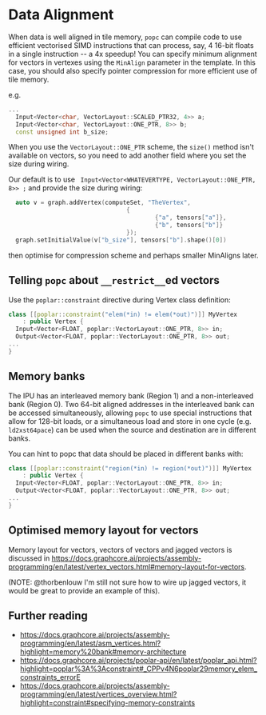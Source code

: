 

# Data Alignment

When data is well aligned in tile memory, `popc` can compile code to use efficient vectorised SIMD instructions
that can process, say, 4 16-bit floats in a single instruction -- a 4x speedup!
You can specify minimum alignment for vectors in vertexes using the `MinAlign` parameter in
the template. In this case, you should also specify pointer compression for more efficient use of tile memory.

e.g.

```C++
...
  Input<Vector<char, VectorLayout::SCALED_PTR32, 4>> a;
  Input<Vector<char, VectorLayout::ONE_PTR, 8>> b;
  const unsigned int b_size;
```
When you use the `VectorLayout::ONE_PTR` scheme, the `size()` method isn't
available on vectors, so you need to add another field where you set the
size during wiring.

Our default is to use  ` Input<Vector<WHATEVERTYPE, VectorLayout::ONE_PTR, 8>> ;` and
provide the size during wiring:
```C++
  auto v = graph.addVertex(computeSet, "TheVertex",
                                 {
                                         {"a", tensors["a"]},
                                         {"b", tensors["b"]}
                                 });
  graph.setInitialValue(v["b_size"], tensors["b"].shape()[0])
```
then optimise for compression scheme and perhaps smaller MinAligns later.

## Telling `popc` about `__restrict__`ed vectors
Use the `poplar::constraint` directive during Vertex class definition:
```C++
class [[poplar::constraint("elem(*in) != elem(*out)")]] MyVertex
    : public Vertex {
  Input<Vector<FLOAT, poplar::VectorLayout::ONE_PTR, 8>> in;
  Output<Vector<FLOAT, poplar::VectorLayout::ONE_PTR, 8>> out;
...
}
```

## Memory banks
The IPU has an interleaved memory bank (Region 1) and a non-interleaved bank (Region 0).
Two 64-bit aligned addresses in the interleaved bank can be accessed simultaneously, allowing
`popc` to use special instructions that allow for 128-bit loads, or a simultaneous load and store 
in one cycle (e.g. `ld2xst64pace`) can be used when the source and destination are in different banks.

You can hint to popc that data should be placed in different banks with:

```C++
class [[poplar::constraint("region(*in) != region(*out)")]] MyVertex
    : public Vertex {
  Input<Vector<FLOAT, poplar::VectorLayout::ONE_PTR, 8>> in;
  Output<Vector<FLOAT, poplar::VectorLayout::ONE_PTR, 8>> out;
...
}

```

 
## Optimised memory layout for vectors
Memory layout for vectors, vectors of vectors and jagged vectors is discussed in
https://docs.graphcore.ai/projects/assembly-programming/en/latest/vertex_vectors.html#memory-layout-for-vectors.

(NOTE: @thorbenlouw I'm still not sure how to wire up jagged vectors, it would be great to provide an example of this).

## Further reading

* https://docs.graphcore.ai/projects/assembly-programming/en/latest/asm_vertices.html?highlight=memory%20bank#memory-architecture
* https://docs.graphcore.ai/projects/poplar-api/en/latest/poplar_api.html?highlight=poplar%3A%3Aconstraint#_CPPv4N6poplar29memory_elem_constraints_errorE
* https://docs.graphcore.ai/projects/assembly-programming/en/latest/vertices_overview.html?highlight=constraint#specifying-memory-constraints